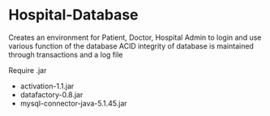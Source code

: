 # Hospital-Database

Creates an environment for Patient, Doctor, Hospital Admin to login and use various function of the database
ACID integrity of database is maintained through transactions and a log file 

Require .jar
- activation-1.1.jar
- datafactory-0.8.jar
- mysql-connector-java-5.1.45.jar
